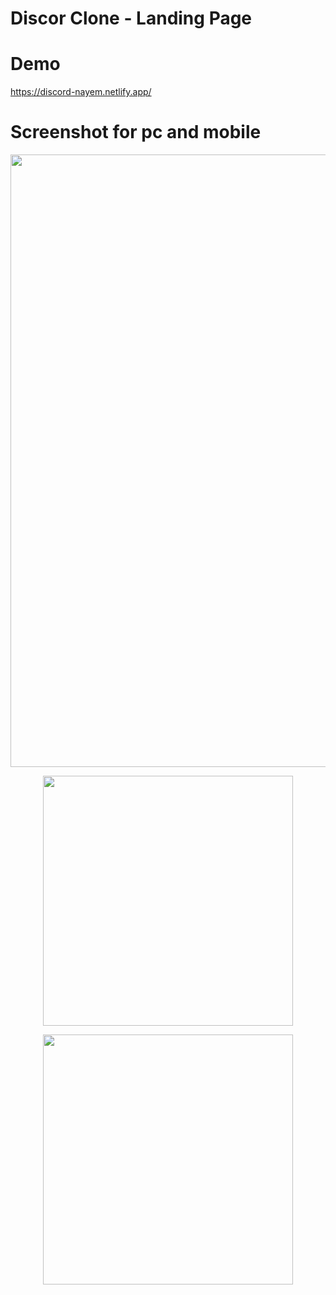 # Discor Clone - Landing Page

# Demo
https://discord-nayem.netlify.app/

# Screenshot for pc and mobile
<p align="center">
<img src="https://github.com/ZihadHossainNayem/Discord-Clone-with-React-TailwindCSS/assets/30808845/a2e7eda8-e1c6-4c96-bf85-4d475ec1d49d" width="980">
</p>
<p align="center">
<img src="https://github.com/ZihadHossainNayem/Discord-Clone-with-React-TailwindCSS/assets/30808845/00b0b402-6183-48fe-ae22-ea0da213bb14" width="400">
</p>

<p align="center">
<img src="https://github.com/ZihadHossainNayem/Discord-Clone-with-React-TailwindCSS/assets/30808845/5355a24e-0d90-4791-9877-4d69654dce90" width="400">
</p>
